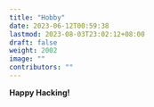 ```yaml
---
title: "Hobby"
date: 2023-06-12T00:59:38
lastmod: 2023-08-03T23:02:12+08:00
draft: false
weight: 2002
image: ""
contributors: ""
---
```


**Happy Hacking!** <br/>

